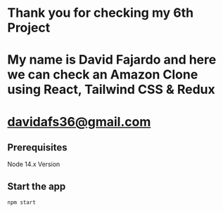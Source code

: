 


# Thank you for checking my 6th Project
# My name is David Fajardo and here we can check an Amazon Clone using React, Tailwind CSS & Redux
# davidafs36@gmail.com

## Prerequisites

Node 14.x Version



## Start the app

```shell
npm start
```
